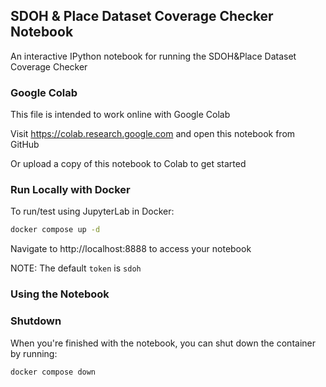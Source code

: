 ## SDOH & Place Dataset Coverage Checker Notebook
An interactive IPython notebook for running the SDOH&Place Dataset Coverage Checker

### Google Colab
This file is intended to work online with Google Colab

Visit https://colab.research.google.com and open this notebook from GitHub

Or upload a copy of this notebook to Colab to get started


### Run Locally with Docker
To run/test using JupyterLab in Docker:
```bash
docker compose up -d
```

Navigate to http://localhost:8888 to access your notebook

NOTE: The default `token` is `sdoh`

### Using the Notebook


### Shutdown
When you're finished with the notebook, you can shut down the container by running:
```bash
docker compose down
```
